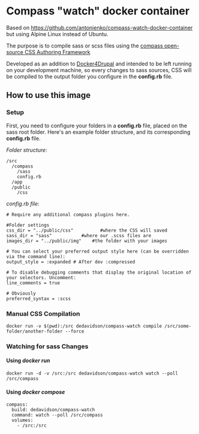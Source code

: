 # Compass "watch" docker container

Based on https://github.com/antonienko/compass-watch-docker-container but using Alpine Linux instead of Ubuntu.

The purpose is to compile sass or scss files using the [compass open-source CSS Authoring Framework](http://compass-style.org/)

Developed as an addition to [Docker4Drupal](http://docker4drupal.org/) and intended to be left running on your development machine, so every changes to sass sources, CSS will be compiled to the output folder you configure in the __config.rb__ file.

## How to use this image

### Setup

First, you need to configure your folders in a __config.rb__ file, placed on the sass root folder. Here's an example folder structure, and its corresponding __config.rb__ file.

_Folder structure_:

    /src
      /compass
        /sass
        config.rb
      /app
      /public
        /css

_config.rb file_:

    # Require any additional compass plugins here.
    
    #Folder settings
    css_dir = "../public/css"          #where the CSS will saved
    sass_dir = "sass"           #where our .scss files are
    images_dir = "../public/img"    #the folder with your images
    
    # You can select your preferred output style here (can be overridden via the command line):
    output_style = :expanded # After dev :compressed
    
    # To disable debugging comments that display the original location of your selectors. Uncomment:
    line_comments = true
    
    # Obviously
    preferred_syntax = :scss

### Manual CSS Compilation
    docker run -v $(pwd):/src dedavidson/compass-watch compile /src/some-folder/another-folder --force

### Watching for sass Changes

#### Using _docker run_
    docker run -d -v /src:/src dedavidson/compass-watch watch --poll /src/compass

#### Using _docker compose_

    compass:
      build: dedavidson/compass-watch
      command: watch --poll /src/compass
      volumes:
        - /src:/src